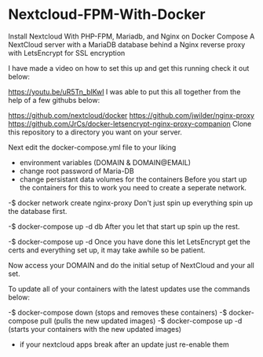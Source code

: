 # Nextcloud-FPM-With-Docker
Install Nextcloud With PHP-FPM, Mariadb, and Nginx on Docker Compose
A NextCloud server with a MariaDB database behind a Nginx reverse proxy with LetsEncrypt for SSL encryption

I have made a video on how to set this up and get this running check it out below:

https://youtu.be/uR5Tn_blKwI
I was able to put this all together from the help of a few githubs below:

https://github.com/nextcloud/docker
https://github.com/jwilder/nginx-proxy
https://github.com/JrCs/docker-letsencrypt-nginx-proxy-companion
Clone this repository to a directory you want on your server.

Next edit the docker-compose.yml file to your liking

- environment variables (DOMAIN & DOMAIN@EMAIL)
- change root password of Maria-DB
- change persistant data volumes for the containers
Before you start up the containers for this to work you need to create a seperate network.

-$ docker network create nginx-proxy
Don't just spin up everything spin up the database first.

-$ docker-compose up -d db
After you let that start up spin up the rest.

-$ docker-compose up -d
Once you have done this let LetsEncrypt get the certs and everything set up, it may take awhile so be patient.

Now access your DOMAIN and do the initial setup of NextCloud and your all set.

To update all of your containers with the latest updates use the commands below:

-$ docker-compose down (stops and removes these containers)
-$ docker-compose pull (pulls the new updated images)
-$ docker-compose up -d (starts your containers with the new updated images)

- if your nextcloud apps break after an update just re-enable them
